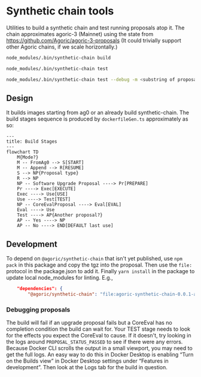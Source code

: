 # Synthetic chain tools

Utilities to build a synthetic chain and test running proposals atop it. The chain approximates agoric-3 (Mainnet) using the state from https://github.com/Agoric/agoric-3-proposals (It could trivially support other Agoric chains, if we scale horizontally.)

```sh
node_modules/.bin/synthetic-chain build

node_modules/.bin/synthetic-chain test

node_modules/.bin/synthetic-chain test --debug -m <substring of proposal name>
```

## Design

It builds images starting from ag0 or an already build synthetic-chain. The build stages sequence is produced by `dockerfileGen.ts` approximately as so:

```mermaid
---
title: Build Stages
---
flowchart TD
    M{Mode?}
    M -- FromAg0 --> S[START]
    M -- Append --> R[RESUME]
    S --> NP{Proposal type}
    R --> NP
    NP -- Software Upgrade Proposal ----> Pr[PREPARE]
    Pr ----> Exec[EXECUTE]
    Exec ----> Use[USE]
    Use ----> Test[TEST]
    NP -- CoreEvalProposal ----> Eval[EVAL]
    Eval ----> Use
    Test ----> AP{Another proposal?}
    AP -- Yes ----> NP
    AP -- No ----> END[DEFAULT last use]
```

## Development

To depend on `@agoric/synthetic-chain` that isn't yet published, use `npm pack` in this package and copy the tgz into the proposal. Then use the `file:` protocol in the package.json to add it. Finally `yarn install` in the package to update local node_modules for linting. E.g.,

```json
    "dependencies": {
        "@agoric/synthetic-chain": "file:agoric-synthetic-chain-0.0.1-alpha.tgz",
```

### Debugging proposals

The build will fail if an upgrade proposal fails but a CoreEval has no
completion condition the build can wait for. Your TEST stage needs to look for
the effects you expect the CoreEval to cause. If it doesn't, try looking in the
logs around `PROPOSAL_STATUS_PASSED` to see if there were any errors. Because
Docker CLI scrolls the output in a small viewport, you may need to get the full
logs. An easy way to do this in Docker Desktop is enabling “Turn on the Builds
view” in Docker Desktop settings under “Features in development”. Then look at
the Logs tab for the build in question.
